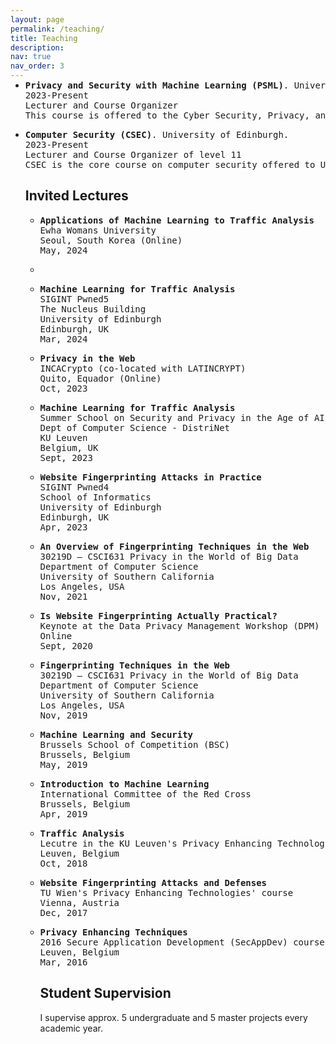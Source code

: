 ```yaml
---
layout: page
permalink: /teaching/
title: Teaching
description:
nav: true
nav_order: 3
---
```

<link rel="stylesheet" href="teaching.css">
<!-- <h2>Teaching</h2> -->
<ul>
<li>
<p style="margin-top: -15px; padding: 0">
<pre >
<strong>Privacy and Security with Machine Learning (PSML)</strong>. University of Edinburgh
2023-Present
Lecturer and Course Organizer
This course is offered to the Cyber Security, Privacy, and Trust and Artificial Intelligence MSc programs. It explores the security and privacy risks posed by the application of AI/ML techniques. The first part of the course covers applications of AI/ML techniques in the cybersecurity domain, and the second part introduces the field of adversarial ML, including novel attacks like membership inference and adversarial examples, and mitigation strategies.
</pre>
</p>
</li>

<li>
<p>
<pre>
<strong>Computer Security (CSEC)</strong>. University of Edinburgh.
2023-Present
Lecturer and Course Organizer of level 11
CSEC is the core course on computer security offered to UG3 undergraduate students and students of the Cyber Security, Privacy, and Trust MSc. The goal of the course is to introduce students to the fundamental security concepts and offer them working knowledge of threats and countermeasures.
</pre>
</p>
</li>


<h2>Invited Lectures</h2>
<ul>

<li>
<p>
<pre>
<strong>Applications of Machine Learning to Traffic Analysis</strong>
Ewha Womans University
Seoul, South Korea (Online)
May, 2024
</pre>
</p>
</li>
<li>
<p>

<li>
<p>
<pre>
<strong>Machine Learning for Traffic Analysis</strong>
SIGINT Pwned5 
The Nucleus Building
University of Edinburgh
Edinburgh, UK
Mar, 2024
</pre>
</p>
</li>

<li>
<p>
<pre>
<strong>Privacy in the Web</strong>
INCACrypto (co-located with LATINCRYPT)
Quito, Equador (Online)
Oct, 2023
</pre>
</p>
</li>

<li>
<p>
<pre>
<strong>Machine Learning for Traffic Analysis</strong>
Summer School on Security and Privacy in the Age of AI 
Dept of Computer Science - DistriNet
KU Leuven
Belgium, UK
Sept, 2023
</pre>
</p>
</li>

<li>
<p>
<pre>
<strong>Website Fingerprinting Attacks in Practice</strong>
SIGINT Pwned4 
School of Informatics
University of Edinburgh
Edinburgh, UK
Apr, 2023
</pre>
</p>
</li>

<li>
<p>
<pre>
<strong>An Overview of Fingerprinting Techniques in the Web</strong>
30219D – CSCI631 Privacy in the World of Big Data
Department of Computer Science
University of Southern California
Los Angeles, USA
Nov, 2021
</pre>
</p>
</li>

<li>
<p>
<pre>
<strong>Is Website Fingerprinting Actually Practical?</strong>
Keynote at the Data Privacy Management Workshop (DPM)
Online
Sept, 2020
</pre>
</p>
</li>

<li>
<p>
<pre>
<strong>Fingerprinting Techniques in the Web</strong>
30219D – CSCI631 Privacy in the World of Big Data
Department of Computer Science
University of Southern California
Los Angeles, USA
Nov, 2019
</pre>
</p>
</li>

<li>
<p>
<pre>
<strong>Machine Learning and Security</strong>
Brussels School of Competition (BSC)
Brussels, Belgium
May, 2019
</pre>
</p>
</li>

<li>
<p>
<pre>
<strong>Introduction to Machine Learning</strong>
International Committee of the Red Cross
Brussels, Belgium
Apr, 2019
</pre>
</p>
</li>

<li>
<p>
<pre>
<strong>Traffic Analysis</strong>
Lecutre in the KU Leuven's Privacy Enhancing Technologies course.
Leuven, Belgium
Oct, 2018
</pre>
</p>

<li>
<p>
<pre>
<strong>Website Fingerprinting Attacks and Defenses</strong>
TU Wien's Privacy Enhancing Technologies' course
Vienna, Austria
Dec, 2017
</pre>
</p>
</li>

<li>
<p>
<pre>
<strong>Privacy Enhancing Techniques</strong>
2016 Secure Application Development (SecAppDev) course
Leuven, Belgium
Mar, 2016
</pre>
</p>
</li>

<h2>Student Supervision</h2>
<p>
I supervise approx. 5 undergraduate and 5 master projects every academic year.
</p>

